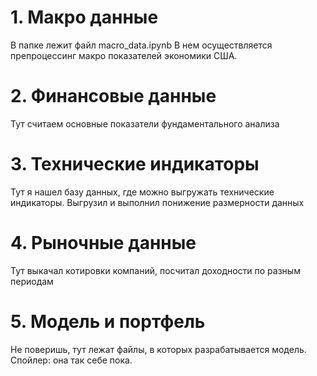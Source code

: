 # 1. Макро данные
В папке лежит файл macro_data.ipynb В нем осуществляется препроцессинг макро показателей экономики США.

# 2. Финансовые данные
Тут считаем основные показатели фундаментального анализа

# 3. Технические индикаторы
Тут я нашел базу данных, где можно выгружать технические индикаторы. Выгрузил и выполнил понижение размерности данных

# 4.  Рыночные данные  
Тут выкачал котировки компаний, посчитал доходности по разным периодам

# 5.  Модель и портфель
Не поверишь, тут лежат файлы, в которых разрабатывается модель. Спойлер: она так себе пока.
